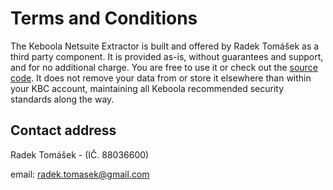 # Terms and Conditions

The Keboola Netsuite Extractor is built and offered by Radek Tomášek as a third party component. It is provided as-is, without guarantees and support, and for no additional charge. You are free to use it or check out the [source code](https://github.com/radektomasek/keboola-ex-netsuite). It does not remove your data from or store it elsewhere than within your KBC account, maintaining all Keboola recommended security standards along the way.

## Contact address

Radek Tomášek - (IČ. 88036600)

email: radek.tomasek@gmail.com
